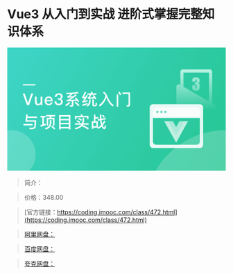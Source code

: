 # Vue3 从入门到实战 进阶式掌握完整知识体系

![img](../../assets/5fc0639609b509a600000000.png)

> 简介：

> 价格：348.00

> [官方链接：https://coding.imooc.com/class/472.html](https://coding.imooc.com/class/472.html)

> [阿里网盘：]()

> [百度网盘：]()

> [夸克网盘：]()
